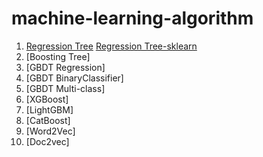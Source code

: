 # machine-learning-algorithm

1. [Regression Tree](./Regression_Tree.py) [Regression Tree-sklearn](./Regression_Tree_sklearn.py)
1. [Boosting Tree]
1. [GBDT Regression]
1. [GBDT BinaryClassifier]
1. [GBDT Multi-class]
1. [XGBoost]
1. [LightGBM]
1. [CatBoost]
1. [Word2Vec]
1. [Doc2vec]
